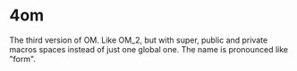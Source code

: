 # 4om
The third version of OM. Like OM_2, but with super, public and private macros spaces instead of just one global one.
The name is pronounced like "form".
